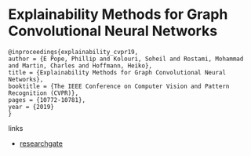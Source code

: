 # Explainability Methods for Graph Convolutional Neural Networks

```
@inproceedings{explainability_cvpr19,
author = {E Pope, Phillip and Kolouri, Soheil and Rostami, Mohammad and Martin, Charles and Hoffmann, Heiko},
title = {Explainability Methods for Graph Convolutional Neural Networks},
booktitle = {The IEEE Conference on Computer Vision and Pattern Recognition (CVPR)},
pages = {10772-10781},
year = {2019}
}
```

links
- [researchgate](https://www.researchgate.net/publication/332973933_Explainability_Methods_for_Graph_Convolutional_Neural_Networks)
